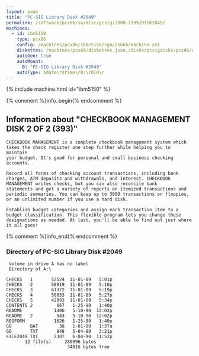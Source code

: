 ```yaml
---
layout: page
title: "PC-SIG Library Disk #2049"
permalink: /software/pcx86/sw/misc/pcsig/2000-2999/DISK2049/
machines:
  - id: ibm5150
    type: pcx86
    config: /machines/pcx86/ibm/5150/cga/256kb/machine.xml
    diskettes: /machines/pcx86/diskettes.json,/disks/pcsigdisks/pcx86/diskettes.json
    autoGen: true
    autoMount:
      B: "PC-SIG Library Disk #2049"
    autoType: $date\r$time\rB:\rDIR\r
---
```


{% include machine.html id="ibm5150" %}

{% comment %}info_begin{% endcomment %}

## Information about "CHECKBOOK MANAGEMENT DISK 2 OF 2 (393)"

    CHECKBOOK MANAGEMENT is a complete checkbook management system which
    takes the check register one step further while helping you to maintain
    your budget. It's good for personal and small business checking
    accounts.
    
    Record all forms of checking account transactions, including bank
    charges, ATM deposits and withdrawals, and interest. CHECKBOOK
    MANAGEMENT writes checks, but you can also reconcile bank
    statements and get a variety of reports on itemized transactions and
    periodic summaries. You can keep up to 3000 transactions on floppies,
    or an unlimited number if you use a hard disk.
    
    Establish budget categories and assign each transaction item to a
    budget classification. This flexible program lets you change these
    designations as needed. At last, you'll be able to find out just where
    it all goes!
{% comment %}info_end{% endcomment %}


### Directory of PC-SIG Library Disk #2049

     Volume in drive A has no label
     Directory of A:\

    CHECKS   1       52524  11-01-89   5:01p
    CHECKS   2       58919  11-01-89   5:10p
    CHECKS   3       61372  11-01-89   5:19p
    CHECKS   4       58653  11-01-89   5:27p
    CHECKS   5       42093  11-01-89   5:34p
    CONTENTS 2         667   1-25-90   1:40p
    README            1406   5-10-90  12:02p
    README   2         543   5-10-90  12:02p
    REGFORM           1626   1-25-90   1:40p
    GO       BAT        38   1-01-80   1:37a
    GO       TXT       848   5-04-90   3:21p
    FILE2049 TXT      2307   6-04-90  11:52p
           12 file(s)     280996 bytes
                           34816 bytes free
